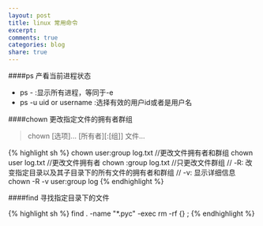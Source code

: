 ```yaml
---
layout: post
title: linux 常用命令
excerpt:
comments: true
categories: blog
share: true
---
```


####ps 产看当前进程状态

* ps - :显示所有进程，等同于-e
* ps -u uid or username :选择有效的用户id或者是用户名

####chown 更改指定文件的拥有者群组

> chown [选项]... [所有者][:[组]] 文件...

{% highlight sh %}
chown user:group log.txt //更改文件拥有者和群组
chown user log.txt    //更改文件拥有者
chown :group log.txt //只更改文件群组
// -R: 改变指定目录以及其子目录下的所有文件的拥有者和群组
// -v: 显示详细信息
chown -R -v user:group log
{% endhighlight %}

####find 寻找指定目录下的文件

{% highlight sh %}
find . -name "*.pyc" -exec rm -rf {} \;
{% endhighlight %}
